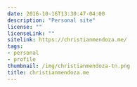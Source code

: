 ```yaml
---
date: 2016-10-16T13:30:47-04:00
description: "Personal site"
license: ""
licenseLink: ""
sitelink: https://christianmendoza.me/
tags:
- personal
- profile
thumbnail: /img/christianmendoza-tn.png
title: christianmendoza.me
---
```

